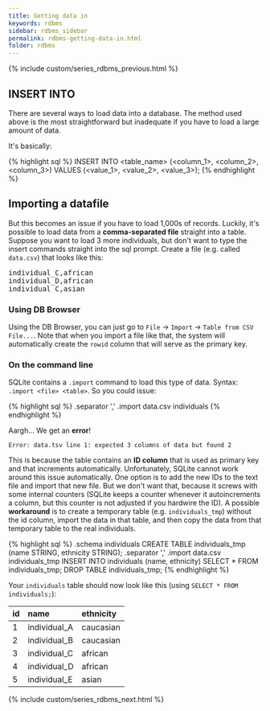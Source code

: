 ```yaml
---
title: Getting data in
keywords: rdbms
sidebar: rdbms_sidebar
permalink: rdbms-getting-data-in.html
folder: rdbms
---
```

{% include custom/series_rdbms_previous.html %}

## INSERT INTO

There are several ways to load data into a database. The method used above is the most straightforward but inadequate if you have to load a large amount of data.

It's basically:

{% highlight sql %}
INSERT INTO <table_name> (<column_1>, <column_2>, <column_3>)
                         VALUES (<value_1>, <value_2>, <value_3>);
{% endhighlight %}

## Importing a datafile
But this becomes an issue if you have to load 1,000s of records. Luckily, it's possible to load data from a **comma-separated file** straight into a table. Suppose you want to load 3 more individuals, but don't want to type the insert commands straight into the sql prompt. Create a file (e.g. called `data.csv`) that looks like this:

<pre>individual_C,african
individual_D,african
individual_C,asian
</pre>

### Using DB Browser
Using the DB Browser, you can just go to `File` -> `Import` -> `Table from CSV File...`. Note that when you import a file like that, the system will automatically create the `rowid` column that will serve as the primary key.

### On the command line
SQLite contains a `.import` command to load this type of data. Syntax: `.import <file> <table>`. So you could issue:

{% highlight sql %}
.separator ','
.import data.csv individuals
{% endhighlight %}

Aargh... We get an **error**!

`Error: data.tsv line 1: expected 3 columns of data but found 2`

This is because the table contains an **ID column** that is used as primary key and that increments automatically. Unfortunately, SQLite cannot work around this issue automatically. One option is to add the new IDs to the text file and import that new file. But we don't want that, because it screws with some internal counters (SQLite keeps a counter whenever it autoincrements a column, but this counter is not adjusted if you hardwire the ID). A possible **workaround** is to create a temporary table (e.g. `individuals_tmp`) without the id column, import the data in that table, and then copy the data from that temporary table to the real individuals.

{% highlight sql %}
.schema individuals
CREATE TABLE individuals_tmp (name STRING, ethnicity STRING);
.separator ','
.import data.csv individuals_tmp
INSERT INTO individuals (name, ethnicity) SELECT * FROM individuals_tmp;
DROP TABLE individuals_tmp;
{% endhighlight %}

Your `individuals` table should now look like this (using `SELECT * FROM individuals;`):

| id | name         | ethnicity |
|:-- |:------------ |:--------- |
| 1  | individual_A | caucasian |
| 2  | individual_B | caucasian |
| 3  | individual_C | african   |
| 4  | individual_D | african   |
| 5  | individual_E | asian     |

{% include custom/series_rdbms_next.html %}

